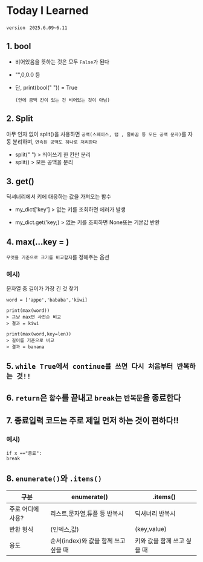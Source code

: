 # Today I Learned
`version `
`2025.6.09~6.11`

## 1. bool
-   비어있음을 뜻하는 것은 모두 `False`가 된다
-   "",0,0.0 등
  
-   단, print(bool("  ")) = True  
    ```
    (안에 공백 칸이 있는 건 비어있는 것이 아님)
    ```
## 2. Split
아무 인자 없이 split()을 사용하면 `공백(스페이스, 탭 , 줄바꿈 등 모든 공백 문자)`를 자동 분리하며, `연속된 공백도 하나로 처리한다`

- split(" ") > 띄어쓰기 한 칸만 분리
- split() > 모든 공백을 분리

## 3. get()
딕셔너리에서 키에 대응하는 값을 가져오는 함수

-   my_dict['key'] > 없는 키를 조회하면 에러가 발생
  
- my_dict.get('key;) > 없는 키를 조회하면 None또는 기본값 반환

## 4. max(...key = )
`무엇을 기준으로 크기를 비교할지`를 정해주는 옵션

### 예시)
문자열 중 길이가 가장 긴 것 찾기
```
word = ['appe','bababa','kiwi]

print(max(word))
> 그냥 max면 사전순 비교
> 결과 = kiwi

print(max(word,key=len))
> 길이를 기준으로 비교
> 결과 = banana
```

## 5. `while True에서 continue를 쓰면 다시 처음부터 반복하는 것!!`

## 6. `return`은 `함수`를 끝내고 `break`는 `반복문`을 종료한다

## 7. 종료입력 코드는 주로 제일 먼저 하는 것이 편하다!!

### 예시)
```
if x =="종료":
break
```
## 8. `enumerate()`와 `.items()`

| 구분 | enumerate() |.items() |  
|---| -----| -----|  
|주로 어디에 사용? |리스트,문자열,튜플 등 반복시 |딕셔너리 반복시|  
|반환 형식 |(인덱스,값)  |(key,value)|
|용도 | 순서(index)와 값을 함께 쓰고 싶을 때 | 키와 값을 함께 쓰고 싶을 때|